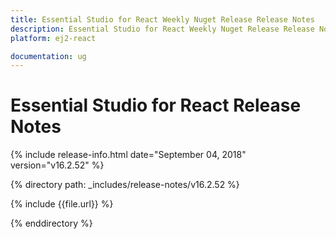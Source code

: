 ```yaml
---
title: Essential Studio for React Weekly Nuget Release Release Notes  
description: Essential Studio for React Weekly Nuget Release Release Notes  
platform: ej2-react

documentation: ug
---
```


# Essential Studio for  React  Release Notes  

{% include release-info.html date="September 04, 2018"   version="v16.2.52"  %} 

{% directory path: _includes/release-notes/v16.2.52 %}

{% include {{file.url}} %}

{% enddirectory %}
